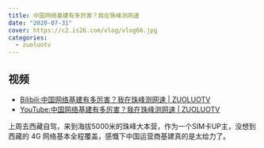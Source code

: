 ```yaml
---
title: 中国网络基建有多厉害？我在珠峰测网速
date: "2020-07-31"
cover: https://c2.is26.com/vlog/vlog66.jpg
categories:
  - zuoluotv
---
```


## 视频

- [Bilibili:中国网络基建有多厉害？我在珠峰测网速 | ZUOLUOTV](https://www.bilibili.com/video/BV1Gz4y1Q7Mz)
- [YouTube:中国网络基建有多厉害？我在珠峰测网速 | ZUOLUOTV](https://www.youtube.com/watch?v=xg7ZrgOb8Ik)

上周去西藏自驾，来到海拔5000米的珠峰大本营，作为一个SIM卡UP主，没想到西藏的 4G 网络基本全程覆盖，感慨下中国运营商基建真的是太给力了。
